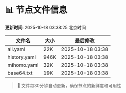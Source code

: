 # 📊 节点文件信息

**更新时间**: 2025-10-18 03:38:25 北京时间

| 文件名 | 大小 | 最后修改 |
|--------|------|----------|
| all.yaml | 22K | 2025-10-18 03:38 |
| history.yaml | 946K | 2025-10-18 03:38 |
| mihomo.yaml | 32K | 2025-10-18 03:38 |
| base64.txt | 19K | 2025-10-18 03:38 |

> 🔄 文件每30分钟自动更新，确保节点的新鲜度和可用性
